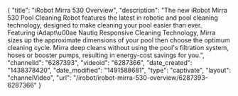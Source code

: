 {
    "title": "iRobot Mirra 530 Overview",
    "description": "The new iRobot Mirra 530 Pool Cleaning Robot features the latest in robotic and pool cleaning technology, designed to make cleaning your pool easier than ever. Featuring iAdapt\u00ae Nautiq Responsive Cleaning Technology, Mirra sizes up the approximate dimensions of your pool then choose the optimum cleaning cycle. Mirra deep cleans without using the pool's filtration system, hoses or booster pumps, resulting in energy-cost savings for you.",
    "channelid": "6287393",
    "videoid": "6287366",
    "date_created": "1438378420",
    "date_modified": "1491588681",
    "type": "captivate",
    "layout": "channelVideo",
    "url": "\/irobot\/irobot-mirra-530-overview\/6287393-6287366"
}